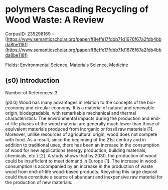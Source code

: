 # polymers Cascading Recycling of Wood Waste: A Review

CorpusID: 235298169 - [https://www.semanticscholar.org/paper/ff8effe17fdbb71d1676f67a2fdb4bbda8be118f](https://www.semanticscholar.org/paper/ff8effe17fdbb71d1676f67a2fdb4bbda8be118f)

Fields: Environmental Science, Materials Science, Medicine

## (s0) Introduction
Number of References: 3

(p0.0) Wood has many advantages in relation to the concepts of the bio-economy and circular economy. It is a material of natural and renewable origin, biodegradable, with remarkable mechanical and thermal characteristics. The environmental impacts during the production and end-of-life phases of the wood material are generally much lower than those of equivalent materials produced from inorganic or fossil raw materials [1]. Moreover, unlike resources of agricultural origin, wood does not compete with food. As a result, since the beginning of the 21st century and in addition to traditional uses, there has been an increase in the consumption of wood for new applications (energy production, building materials, chemicals, etc.) [2]. A study shows that by 2030, the production of wood could be insufficient to meet demand in Europe [1]. The increase in wood consumption is accompanied by an increase in the production of waste wood from end-of-life wood-based products. Recycling this large deposit could thus constitute a source of abundant and inexpensive raw material for the production of new materials.
